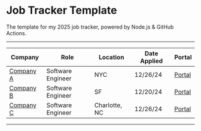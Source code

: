 # Job Tracker Template

The template for my 2025 job tracker, powered by Node.js &amp; GitHub Actions. 

---
<!-- START_TABLE -->
| Company | Role | Location | Date Applied | Portal |
   | ------- | ---- | -------- | ------------ | ------ |
| [Company A](url-to-company-website) | Software Engineer  | NYC | 12/26/24 | [Portal](url-to-application-on-company-website) |
| [Company B](url-to-company-website) | Software Engineer  | SF | 12/20/24 | [Portal](url-to-application-on-company-website) |
| [Company C](url-to-company-website) | Software Engineer  | Charlotte, NC | 12/26/24 | [Portal](url-to-application-on-company-website) |

<!-- END_TABLE -->
---
